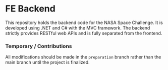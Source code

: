 # FE Backend
This repository holds the backend code for the NASA Space Challenge. It is developed using .NET and C# with the MVC framework. The backend strictly provides RESTful web APIs and is fully separated from the frontend.

### Temporary / Contributions
All modifications should be made in the `preparation` branch rather than the main branch until the project is finalized.
